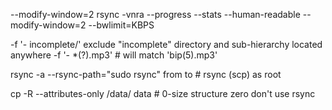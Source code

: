 --modify-window=2
rsync -vnra --progress --stats --human-readable --modify-window=2 
--bwlimit=KBPS

-f '- incomplete/' exclude "incomplete" directory and sub-hierarchy located anywhere
-f '- *(?).mp3' # will match 'bip(5).mp3'

rsync -a --rsync-path="sudo rsync" from to # rsync (scp) as root

cp -R --attributes-only /data/ data # 0-size structure zero don't use rsync
